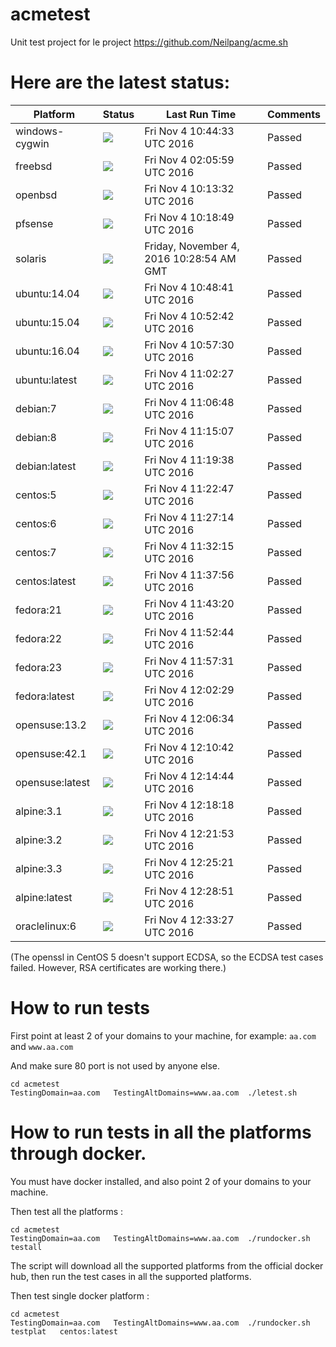 # acmetest
Unit test project for le project https://github.com/Neilpang/acme.sh



# Here are the latest status:

| Platform | Status| Last Run Time| Comments|
-----------|-------|--------------|---------|
|windows-cygwin| ![](https://cdn.rawgit.com/Neilpang/letest/master/status/windows-cygwin.svg?1478256273)| Fri Nov  4 10:44:33 UTC 2016| Passed |
|freebsd| ![](https://cdn.rawgit.com/Neilpang/letest/master/status/freebsd.svg?1478225159)| Fri Nov  4 02:05:59 UTC 2016| Passed |
|openbsd| ![](https://cdn.rawgit.com/Neilpang/letest/master/status/openbsd.svg?1478254412)| Fri Nov  4 10:13:32 UTC 2016| Passed |
|pfsense| ![](https://cdn.rawgit.com/Neilpang/letest/master/status/pfsense.svg?1478254729)| Fri Nov  4 10:18:49 UTC 2016| Passed |
|solaris| ![](https://cdn.rawgit.com/Neilpang/letest/master/status/solaris.svg?1478255334)| Friday, November  4, 2016 10:28:54 AM GMT| Passed |
|ubuntu:14.04| ![](https://cdn.rawgit.com/Neilpang/letest/master/status/ubuntu-14.04.svg?1478256521)| Fri Nov  4 10:48:41 UTC 2016| Passed |
|ubuntu:15.04| ![](https://cdn.rawgit.com/Neilpang/letest/master/status/ubuntu-15.04.svg?1478256762)| Fri Nov  4 10:52:42 UTC 2016| Passed |
|ubuntu:16.04| ![](https://cdn.rawgit.com/Neilpang/letest/master/status/ubuntu-16.04.svg?1478257050)| Fri Nov  4 10:57:30 UTC 2016| Passed |
|ubuntu:latest| ![](https://cdn.rawgit.com/Neilpang/letest/master/status/ubuntu-latest.svg?1478257347)| Fri Nov  4 11:02:27 UTC 2016| Passed |
|debian:7| ![](https://cdn.rawgit.com/Neilpang/letest/master/status/debian-7.svg?1478257608)| Fri Nov  4 11:06:48 UTC 2016| Passed |
|debian:8| ![](https://cdn.rawgit.com/Neilpang/letest/master/status/debian-8.svg?1478258107)| Fri Nov  4 11:15:07 UTC 2016| Passed |
|debian:latest| ![](https://cdn.rawgit.com/Neilpang/letest/master/status/debian-latest.svg?1478258378)| Fri Nov  4 11:19:38 UTC 2016| Passed |
|centos:5| ![](https://cdn.rawgit.com/Neilpang/letest/master/status/centos-5.svg?1478258567)| Fri Nov  4 11:22:47 UTC 2016| Passed |
|centos:6| ![](https://cdn.rawgit.com/Neilpang/letest/master/status/centos-6.svg?1478258834)| Fri Nov  4 11:27:14 UTC 2016| Passed |
|centos:7| ![](https://cdn.rawgit.com/Neilpang/letest/master/status/centos-7.svg?1478259135)| Fri Nov  4 11:32:15 UTC 2016| Passed |
|centos:latest| ![](https://cdn.rawgit.com/Neilpang/letest/master/status/centos-latest.svg?1478259476)| Fri Nov  4 11:37:56 UTC 2016| Passed |
|fedora:21| ![](https://cdn.rawgit.com/Neilpang/letest/master/status/fedora-21.svg?1478259800)| Fri Nov  4 11:43:20 UTC 2016| Passed |
|fedora:22| ![](https://cdn.rawgit.com/Neilpang/letest/master/status/fedora-22.svg?1478260364)| Fri Nov  4 11:52:44 UTC 2016| Passed |
|fedora:23| ![](https://cdn.rawgit.com/Neilpang/letest/master/status/fedora-23.svg?1478260651)| Fri Nov  4 11:57:31 UTC 2016| Passed |
|fedora:latest| ![](https://cdn.rawgit.com/Neilpang/letest/master/status/fedora-latest.svg?1478260949)| Fri Nov  4 12:02:29 UTC 2016| Passed |
|opensuse:13.2| ![](https://cdn.rawgit.com/Neilpang/letest/master/status/opensuse-13.2.svg?1478261194)| Fri Nov  4 12:06:34 UTC 2016| Passed |
|opensuse:42.1| ![](https://cdn.rawgit.com/Neilpang/letest/master/status/opensuse-42.1.svg?1478261442)| Fri Nov  4 12:10:42 UTC 2016| Passed |
|opensuse:latest| ![](https://cdn.rawgit.com/Neilpang/letest/master/status/opensuse-latest.svg?1478261684)| Fri Nov  4 12:14:44 UTC 2016| Passed |
|alpine:3.1| ![](https://cdn.rawgit.com/Neilpang/letest/master/status/alpine-3.1.svg?1478261898)| Fri Nov  4 12:18:18 UTC 2016| Passed |
|alpine:3.2| ![](https://cdn.rawgit.com/Neilpang/letest/master/status/alpine-3.2.svg?1478262113)| Fri Nov  4 12:21:53 UTC 2016| Passed |
|alpine:3.3| ![](https://cdn.rawgit.com/Neilpang/letest/master/status/alpine-3.3.svg?1478262321)| Fri Nov  4 12:25:21 UTC 2016| Passed |
|alpine:latest| ![](https://cdn.rawgit.com/Neilpang/letest/master/status/alpine-latest.svg?1478262531)| Fri Nov  4 12:28:51 UTC 2016| Passed |
|oraclelinux:6| ![](https://cdn.rawgit.com/Neilpang/letest/master/status/oraclelinux-6.svg?1478262807)| Fri Nov  4 12:33:27 UTC 2016| Passed |
(The openssl in CentOS 5 doesn't support ECDSA, so the ECDSA test cases failed. However, RSA certificates are working there.)

# How to run tests

First point at least 2 of your domains to your machine, 
for example: `aa.com` and `www.aa.com`

And make sure 80 port is not used by anyone else.

```
cd acmetest
TestingDomain=aa.com   TestingAltDomains=www.aa.com  ./letest.sh
```

# How to run tests in all the platforms through docker.

You must have docker installed, and also point 2 of your domains to your machine.

Then test all the platforms :

```
cd acmetest
TestingDomain=aa.com   TestingAltDomains=www.aa.com  ./rundocker.sh  testall
```

The script will download all the supported platforms from the official docker hub, then run the test cases in all the supported platforms.

Then test single docker platform :

```
cd acmetest
TestingDomain=aa.com   TestingAltDomains=www.aa.com  ./rundocker.sh  testplat   centos:latest
```









